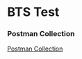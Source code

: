 # BTS Test

### Postman Collection
<a href="https://documenter.getpostman.com/view/18718286/2sA3kUF1im">Postman Collection</a>
